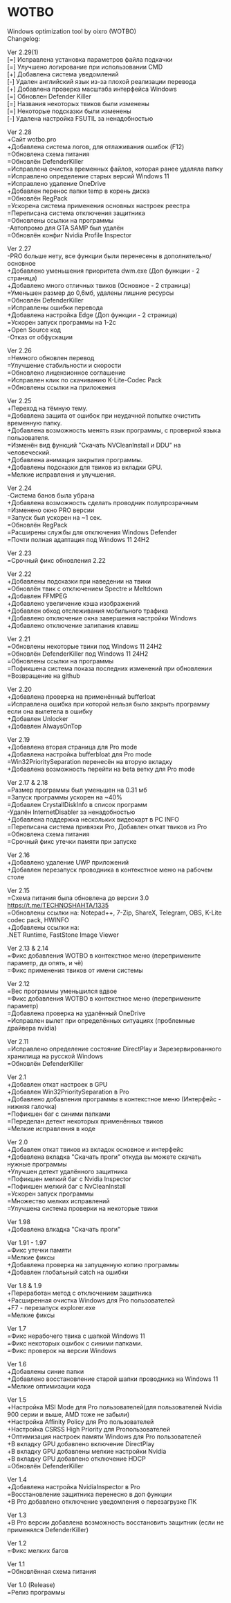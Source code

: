 # WOTBO
Windows optimization tool by oixro (WOTBO)  
Changelog:  

Ver 2.29(1)  
[=] Исправлена установка параметров файла подкачки  
[=] Улучшено логирование при использовании CMD  
[+] Добавлена система уведомлений  
[-] Удален английский язык из-за плохой реализации перевода  
[+] Добавлена проверка масштаба интерфейса Windows  
[=] Обновлен Defender Killer  
[=] Названия некоторых твиков были изменены  
[=] Некоторые подсказки были изменены  
[-] Удалена настройка FSUTIL за ненадобностью  


Ver 2.28  
+Сайт wotbo.pro  
+Добавлена система логов, для отлаживания ошибок (F12)  
=Обновлена схема питания  
=Обновлён DefenderKiller  
=Исправлена очистка временных файлов, которая ранее удаляла папку 
=Исправлено определение старых версий Windows 11  
=Исправлено удаление OneDrive  
+Добавлен перенос папки temp в корень диска  
=Обновлён RegPack  
=Ускорена система применения основных настроек реестра  
=Переписана система отключения защитника  
=Обновлены ссылки на программы  
-Автопромо для GTA SAMP был удалён  
=Обновлён конфиг Nvidia Profile Inspector  


Ver 2.27  
-PRO больше нету, все функции были перенесены в дополнительно/основное  
+Добавлено уменьшения приоритета dwm.exe (Доп функции - 2 страница)  
+Добавлено много отличных твиков (Основное - 2 страница)  
=Уменьшен размер до 0,6мб, удалены лишние ресурсы  
=Обновлён DefenderKiller  
=Исправлены ошибки перевода  
+Добавлена настройка Edge (Доп функции - 2 страница)  
=Ускорен запуск программы на 1-2с  
+Open Source код  
-Отказ от обфускации  

Ver 2.26  
=Немного обновлен перевод  
=Улучшение стабильности и скорости  
=Обновлено лицензионное соглашение  
=Исправлен клик по скачиванию K-Lite-Codec Pack  
=Обновлены ссылки на приложения  

Ver 2.25  
+Переход на тёмную тему.  
=Добавлена защита от ошибок при неудачной попытке очистить временную папку.  
+Добавлена возможность менять язык программы, с проверкой языка пользователя.  
=Изменён вид функций "Скачать NVCleanInstall и DDU" на человеческий.  
+Добавлена анимация закрытия программы.  
+Добавлены подсказки для твиков из вкладки GPU.  
=Мелкие исправления и улучшения.  

Ver 2.24  
-Система банов была убрана  
+Добавлена возможность сделать проводник полупрозрачным  
=Изменено окно PRO версии  
=Запуск был ускорен на ~1 сек.  
=Обновлён RegPack  
=Расширены службы для отключения Windows Defender  
=Почти полная адаптация под Windows 11 24H2  


Ver 2.23  
=Срочный фикс обновления 2.22    

Ver 2.22  
+Добавлены подсказки при наведении на твики  
=Обновлён твик с отключением Spectre и Meltdown  
+Добавлен FFMPEG  
+Добавлено увеличение кэша изображений  
+Добавлен обход отслеживания мобильного трафика  
+Добавлено отключение окна завершения настройки Windows  
+Добавлено отключение залипания клавиш  


Ver 2.21  
=Обновлены некоторые твики под Windows 11 24H2  
=Обновлён DefenderKiller под Windows 11 24H2  
=Обновлены ссылки на программы  
=Пофикшена система показа последних изменений при обновлении  
=Возвращение на github  

Ver 2.20  
+Добавлена проверка на применённый bufferloat  
=Исправлена ошибка при которой нельзя было закрыть программу если она вылетела в ошибку  
+Добавлен Unlocker  
+Добавлен AlwaysOnTop  

Ver 2.19  
+Добавлена вторая страница для Pro mode  
+Добавлена настройка bufferbloat для Pro mode  
=Win32PrioritySeparation перенесён на вторую вкладку  
+Добавлена возможность перейти на beta ветку для Pro mode  

Ver 2.17 & 2.18      
=Размер программы был уменьшен на 0.31 мб    
=Запуск программы ускорен на ~40%  
=Добавлен CrystallDiskInfo в список программ  
-Удалён InternetDisabler за ненадобностью  
+Добавлена поддержка нескольких видеокарт в PC INFO  
=Переписана система привязки Pro,  Добавлен откат твиков из Pro  
=Обновлена схема питания  
=Срочный фикс утечки памяти при запуске  

Ver 2.16  
+Добавлено удаление UWP приложений  
+Добавлен перезапуск проводника в контекстное меню на рабочем столе  

Ver 2.15  
=Схема питания была обновлена до версии 3.0  
https://t.me/TECHNOSHAHTA/1335  
=Обновлены ссылки на:
Notepad++, 7-Zip, ShareX, Telegram, OBS, K-Lite codec pack, HWINFO  
+Добавлены ссылки на:  
.NET Runtime,  FastStone Image Viewer  

Ver 2.13 & 2.14  
=Фикс добавления WOTBO в контекстное меню (перепримените параметр, да опять, и чё)  
=Фикс применения твиков от имени системы  

Ver 2.12  
=Вес программы уменьшился вдвое  
=Фикс добавления WOTBO в контекстное меню (перепримените параметр)  
=Добавлена проверка на удалённый OneDrive  
=Исправлен вылет при определённых ситуациях (проблемные драйвера nvidia)  

Ver 2.11  
=Исправлено определение состояние DirectPlay и Зарезервированного хранилища на русской Windows  
=Обновлён DefenderKiller  

Ver 2.1  
+Добавлен откат настроек в GPU  
+Добавлен Win32PrioritySeparation в Pro  
+Добавлено добавления программы в контекстное меню (Интерфейс - нижняя галочка)  
=Пофикшен баг с синими папками  
=Переделан детект некоторых применённых твиков  
=Мелкие исправления в коде  

Ver 2.0  
+Добавлен откат твиков из вкладок основное и интерфейс  
+Добавлена вкладка "Скачать проги" откуда вы можете скачать нужные программы  
+Улучшен детект удалённого защитника  
=Пофикшен мелкий баг с Nvidia Inspector  
=Пофикшен мелкий баг с NvCleanInstall  
=Ускорен запуск программы  
=Множество мелких исправлений  
=Улучшена система проверки на некоторые твики  

Ver 1.98  
+Добавлена влкадка "Скачать проги"

Ver 1.91 - 1.97    
=Фикс утечки памяти  
=Мелкие фиксы  
+Добавлена проверка на запущенную копию программы  
+Добавлен глобальный catch на ошибки  

Ver 1.8 & 1.9  
+Переработан метод с отключением защитника  
+Расширенная очистка Windows для Pro пользователей  
+F7 - перезапуск explorer.exe  
=Мелкие фиксы  

Ver 1.7  
=Фикс нерабочего твика с шапкой Windows 11  
=Фикс некоторых ошибок с синими папками.  
=Фикс проверок на версии Windows

Ver 1.6  
+Добавлены синие папки  
+Добавлено восстановление старой шапки проводника на Windows 11  
=Мелкие оптимизации кода  

Ver 1.5  
+Настройка MSI Mode для Pro пользователей(для пользователей Nvidia 900 серии и выше, AMD тоже не забыли)  
+Настройка Affinity Policy для Pro пользователей  
+Настройка CSRSS High Priority для Proпользователей  
+Оптимизация настроек памяти Windows для Pro пользователей  
+В вкладку GPU добавлено включение DirectPlay  
+В вкладку GPU добавлены мелкие настройки Nvidia  
+В вкладку GPU добавлено отключение HDCP  
=Обновлён DefenderKiller

Ver 1.4  
+Добавлена настройка NvidiaInspector в Pro  
=Восстановление защитника перенесно в доп функции  
+В Pro добавлено отключение уведомления о перезагрузке ПК  

Ver 1.3  
+В Pro версии добавлена возможность восстановить защитник (если не применялся DefenderKiller)  

Ver 1.2  
=Фикс мелких багов  

Ver 1.1  
=Обновлённая схема питания  

Ver 1.0 (Release)  
=Релиз программы  


